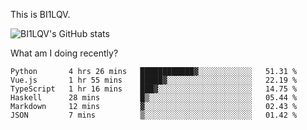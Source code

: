 This is BI1LQV.

![BI1LQV's GitHub stats](https://github-readme-stats.vercel.app/api?username=bi1lqv&show_icons=true&count_private=true)

What am I doing recently?
<!--START_SECTION:waka-->

```text
Python       4 hrs 26 mins   ████████████▓░░░░░░░░░░░░   51.31 %
Vue.js       1 hr 55 mins    █████▓░░░░░░░░░░░░░░░░░░░   22.19 %
TypeScript   1 hr 16 mins    ███▓░░░░░░░░░░░░░░░░░░░░░   14.75 %
Haskell      28 mins         █▒░░░░░░░░░░░░░░░░░░░░░░░   05.44 %
Markdown     12 mins         ▓░░░░░░░░░░░░░░░░░░░░░░░░   02.43 %
JSON         7 mins          ▒░░░░░░░░░░░░░░░░░░░░░░░░   01.42 %
```

<!--END_SECTION:waka-->

